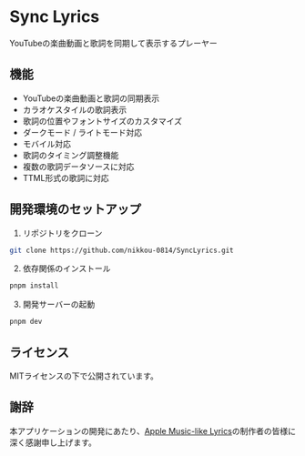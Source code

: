 # Sync Lyrics

YouTubeの楽曲動画と歌詞を同期して表示するプレーヤー

## 機能

- YouTubeの楽曲動画と歌詞の同期表示
- カラオケスタイルの歌詞表示
- 歌詞の位置やフォントサイズのカスタマイズ
- ダークモード / ライトモード対応
- モバイル対応
- 歌詞のタイミング調整機能
- 複数の歌詞データソースに対応
- TTML形式の歌詞に対応

## 開発環境のセットアップ

1. リポジトリをクローン
```bash
git clone https://github.com/nikkou-0814/SyncLyrics.git
```

2. 依存関係のインストール
```bash
pnpm install
```

3. 開発サーバーの起動
```bash
pnpm dev
```

## ライセンス

MITライセンスの下で公開されています。

## 謝辞

本アプリケーションの開発にあたり、[Apple Music-like Lyrics](https://github.com/Steve-xmh/applemusic-like-lyrics)の制作者の皆様に深く感謝申し上げます。